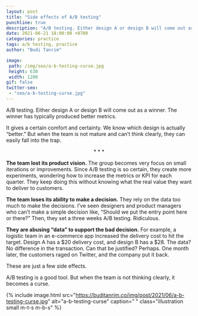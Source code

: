 ```yaml
---
layout: post
title: "Side effects of A/B testing"
punchline: true
description: "A/B testing. Either design A or design B will come out as a winner. The winner has typically produced better metrics."
date: 2021-06-21 18:00:00 +0700
categories: practice
tags: a/b testing, practice
author: "Budi Tanrim"

image:
 path: /img/seo/a-b-testing-curse.jpg
 height: 630
 width: 1200
gif: false
twitter-seo: 
 - "seo/a-b-testing-curse.jpg"
---
```


A/B testing. Either design A or design B will come out as a winner. The winner has typically produced better metrics.

It gives a certain comfort and certainty. We know which design is actually “better.” But when the team is not mature and can’t think clearly, they can easily fall into the trap.

<center class="m-b-s m-t-s">* * *</center>

**The team lost its product vision.** The group becomes very focus on small iterations or improvements. Since A/B testing is so certain, they create more experiments, wondering how to increase the metrics or KPI for each quarter. They keep doing this without knowing what the real value they want to deliver to customers. 

**The team loses its ability to make a decision.** They rely on the data too much to make the decisions. I’ve seen designers and product managers who can’t make a simple decision like, “Should we put the entry point here or there?” Then, they set a three weeks A/B testing. Ridiculous.

**They are abusing “data” to support the bad decision.** For example, a logistic team in an e-commerce app increased the delivery cost to hit the target. Design A has a $20 delivery cost, and design B has a $28. The data? No difference in the transaction. Can that be justified? Perhaps. One month later, the customers raged on Twitter, and the company put it back.

These are just a few side effects.
 
A/B testing is a good tool. But when the team is not thinking clearly, it becomes a curse.



{% include image.html 
src="https://buditanrim.co/img/post/2021/06/a-b-testing-curse.jpg" 
alt="a-b-testing-curse" 
caption=" "
class="illustration small m-t-s m-b-s" %}